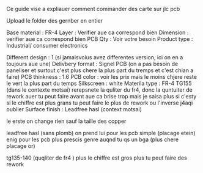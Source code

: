 Ce guide vise a expliauer comment commander des carte sur jlc pcb

Upload le folder des gernber en entier

Base material : FR-4
Layer : Verifier aue ca correspond bien
Dimension : verifier aue ca correspond bien
PCB Qty : Voir votre besoin
Product type : Industrial/ consumer electronics

Different design : 1 (si jamaisvoius avez differentes version, ici on en a toujours aue une)
Delivbery format : Signel PCB (on a pas besoin de paneliser et surtout c'est plus chere la plus part du tremps et c'est chian a faire)
PCB thinkness : 1.6 
PCB color : voir les prix mais le moins chjere reste le vert la plus part du temps
Silkscreen : white
Materila type : FR-4 TG155 (dans le contexte motsai) rerepsnete la quliter du fr4, donc la quntuiter de rework auer tu peut faire avant aue ca brise trop mais je saisa plus si c'esty si le chiffre est plus grans tu peut faire le plus de rework ou l'inverse j4aqi oublier
Surface finish : Leadfree hasl (context motsai)

le erste on change rien sauf la taille des copper


leadfree hasl (sans plomb) on prend lui pour les pcb simple (placage etein)
enig pour les pcb plus prescis genre auqnd tu qs un bga (plus chere placage or)

tg135-140 (quqliter de fr4 ) plus le chiffre est gros  plus tu peut faire des rework 
